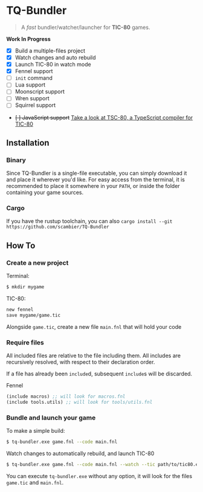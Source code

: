 # TQ-Bundler

> A _fast_ bundler/watcher/launcher for **TIC-80** games.

**Work In Progress**

- [x] Build a multiple-files project
- [x] Watch changes and auto rebuild
- [x] Launch TIC-80 in watch mode
- [x] Fennel support
- [ ] `init` command
- [ ] Lua support
- [ ] Moonscript support
- [ ] Wren support
- [ ] Squirrel support
- ~~[ ] JavaScript support~~ [Take a look at TSC-80, a TypeScript compiler for TIC-80](https://github.com/scambier/tic80-typescript)
## Installation

### Binary

Since TQ-Bundler is a single-file executable, you can simply download it and place it wherever you'd like.
For easy access from the terminal, it is recommended to place it somewhere in your `PATH`, or inside the folder containing your game sources.

### Cargo

If you have the rustup toolchain, you can also `cargo install --git https://github.com/scambier/TQ-Bundler`

## How To

### Create a new project

Terminal:
```sh
$ mkdir mygame
```

TIC-80:
```sh
new fennel
save mygame/game.tic
```

Alongside `game.tic`, create a new file `main.fnl` that will hold your code

### Require files

All included files are relative to the file including them. All includes are recursively resolved, with respect to their declaration order.

If a file has already been `include`d, subsequent `include`s will be discarded.

Fennel 
```lisp
(include macros) ;; will look for macros.fnl
(include tools.utils) ;; will look for tools/utils.fnl
```

### Bundle and launch your game


To make a simple build:
```sh
$ tq-bundler.exe game.fnl --code main.fnl
```

Watch changes to automatically rebuild, and launch TIC-80
```sh
$ tq-bundler.exe game.fnl --code main.fnl --watch --tic path/to/tic80.exe
```

You can execute `tq-bundler.exe` without any option, it will look for the files `game.tic` and `main.fnl`.
